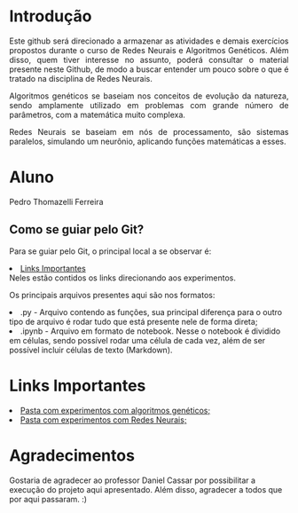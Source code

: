 # Introdução

<p align='justify'> Este github será direcionado a armazenar as atividades e demais exercícios propostos durante o curso de Redes Neurais e Algoritmos Genéticos. Além disso, quem tiver interesse no assunto, poderá consultar o material presente neste Github, de modo a buscar entender um pouco sobre o que é tratado na disciplina de Redes Neurais. </p>

<p align = 'justify'> Algoritmos genéticos se baseiam nos conceitos de evolução da natureza, sendo amplamente utilizado em problemas com grande número de parâmetros, com a matemática muito complexa. </p>

<p align = 'justify'> Redes Neurais se baseiam em nós de processamento, são sistemas paralelos, simulando um neurônio, aplicando funções matemáticas a esses. </p>

# Aluno
Pedro Thomazelli Ferreira

## Como se guiar pelo Git?

<p align = 'justify'> Para se guiar pelo Git, o principal local a se observar é: 
<li><a href = 'Links Importantes'> Links Importantes </a></li>
Neles estão contidos os links direcionando aos experimentos. </p>

<p align = 'justify'> Os principais arquivos presentes aqui são nos formatos:
<li> .py - Arquivo contendo as funções, sua principal diferença para o outro tipo de arquivo é rodar tudo que está presente nele de forma direta;</li>
<li> .ipynb - Arquivo em formato de notebook. Nesse o notebook é dividido em células, sendo possível rodar uma célula de cada vez, além de ser possível incluir células de texto (Markdown).

# Links Importantes
<li><a href = "AlgoritmosGeneticos"> Pasta com experimentos com algoritmos genéticos;</a></li>
<li><a href = "RedesNeurais"> Pasta com experimentos com Redes Neurais;</a></li>

# Agradecimentos

Gostaria de agradecer ao professor Daniel Cassar por possibilitar a execução do projeto aqui apresentado. Além disso, agradecer a todos que por aqui passaram. :)
